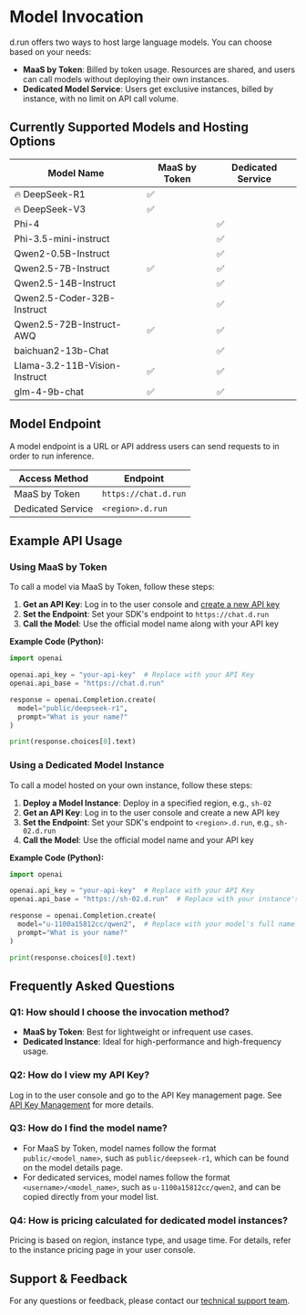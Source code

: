 # Model Invocation

d.run offers two ways to host large language models. You can choose based on your needs:

* **MaaS by Token**: Billed by token usage. Resources are shared, and users can call models without deploying their own instances.
* **Dedicated Model Service**: Users get exclusive instances, billed by instance, with no limit on API call volume.

## Currently Supported Models and Hosting Options

| Model Name                    | MaaS by Token | Dedicated Service |
| ----------------------------- | ------------- | ----------------- |
| 🔥 DeepSeek-R1                | ✅             |                   |
| 🔥 DeepSeek-V3                | ✅             |                   |
| Phi-4                         |               | ✅                 |
| Phi-3.5-mini-instruct         |               | ✅                 |
| Qwen2-0.5B-Instruct           |               | ✅                 |
| Qwen2.5-7B-Instruct           | ✅             | ✅                 |
| Qwen2.5-14B-Instruct          |               | ✅                 |
| Qwen2.5-Coder-32B-Instruct    |               | ✅                 |
| Qwen2.5-72B-Instruct-AWQ      | ✅             | ✅                 |
| baichuan2-13b-Chat            |               | ✅                 |
| Llama-3.2-11B-Vision-Instruct | ✅             | ✅                 |
| glm-4-9b-chat                 | ✅             | ✅                 |

## Model Endpoint

A model endpoint is a URL or API address users can send requests to in order to run inference.

| Access Method     | Endpoint             |
| ----------------- | -------------------- |
| MaaS by Token     | `https://chat.d.run` |
| Dedicated Service | `<region>.d.run`     |

## Example API Usage

### Using MaaS by Token

To call a model via MaaS by Token, follow these steps:

1. **Get an API Key**: Log in to the user console and [create a new API key](./apikey.md)
2. **Set the Endpoint**: Set your SDK's endpoint to `https://chat.d.run`
3. **Call the Model**: Use the official model name along with your API key

**Example Code (Python):**

```python
import openai

openai.api_key = "your-api-key"  # Replace with your API Key
openai.api_base = "https://chat.d.run"

response = openai.Completion.create(
  model="public/deepseek-r1",
  prompt="What is your name?"
)

print(response.choices[0].text)
```

### Using a Dedicated Model Instance

To call a model hosted on your own instance, follow these steps:

1. **Deploy a Model Instance**: Deploy in a specified region, e.g., `sh-02`
2. **Get an API Key**: Log in to the user console and create a new API key
3. **Set the Endpoint**: Set your SDK's endpoint to `<region>.d.run`, e.g., `sh-02.d.run`
4. **Call the Model**: Use the official model name and your API key

**Example Code (Python):**

```python
import openai

openai.api_key = "your-api-key"  # Replace with your API Key
openai.api_base = "https://sh-02.d.run"  # Replace with your instance's region

response = openai.Completion.create(
  model="u-1100a15812cc/qwen2",  # Replace with your model's full name
  prompt="What is your name?"
)

print(response.choices[0].text)
```

## Frequently Asked Questions

### Q1: How should I choose the invocation method?

* **MaaS by Token**: Best for lightweight or infrequent use cases.
* **Dedicated Instance**: Ideal for high-performance and high-frequency usage.

### Q2: How do I view my API Key?

Log in to the user console and go to the API Key management page. See [API Key Management](apikey.md) for more details.

### Q3: How do I find the model name?

* For MaaS by Token, model names follow the format `public/<model_name>`, such as `public/deepseek-r1`, which can be found on the model details page.
* For dedicated services, model names follow the format `<username>/<model_name>`, such as `u-1100a15812cc/qwen2`, and can be copied directly from your model list.

### Q4: How is pricing calculated for dedicated model instances?

Pricing is based on region, instance type, and usage time. For details, refer to the instance pricing page in your user console.

## Support & Feedback

For any questions or feedback, please contact our [technical support team](../contact/index.md).
